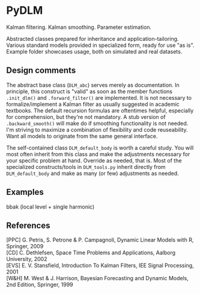 # PyDLM

Kalman filtering. Kalman smoothing. Parameter estimation. 

Abstracted classes prepared for inheritance and application-tailoring.
Various standard models provided in specialized form, ready for use "as is".
Example folder showcases usage, both on simulated and real datasets.

## Design comments
The abstract base class (`DLM_abc`) serves merely as documentation. In principle, this construct 
is "valid" as soon as the member functions `.init_dlm()` and `.forward_filter()` are implemented.
It is not necessary to formalize/implement a Kalman filter as usually suggested in academic textbooks.
The default recursion formulas are oftentimes helpful, especially for comprehension, but they're not mandatory.
A stub version of `.backward_smooth()` will make do if smoothing functionality is not needed. 
I'm striving to maximize a combination of flexibility and code reuseability. Want all models to originate from the same general interface.

The self-contained class `DLM_default_body` is worth a careful study. You will most often inherit from 
this class and make the adjustments necessary for your specific problem at hand. Override as needed, that is.
Most of the specialized constructs/tools in `DLM_tools.py` inherit directly from `DLM_default_body` and make as many (or few) adjustments as needed.

## Examples
bbak (local level + single harmonic)  

## References
[PPC] G. Petris, S. Petrone & P. Campagnoli, Dynamic Linear Models with R, Springer, 2009  
[CD] C. Dethlefsen, Space Time Problems and Applications, Aalborg University, 2002  
[EVS] E. V. Stansfield, Introduction To Kalman Filters, IEE Signal Processing, 2001  
[W&H] M. West & J. Harrison, Bayesian Forecasting and Dynamic Models, 2nd Edition, Springer, 1999  

